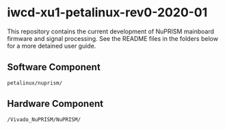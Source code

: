 # iwcd-xu1-petalinux-rev0-2020-01
This repository contains the current development of NuPRISM mainboard firmware and signal processing. See the README files in the folders below for a more detained user guide.

## Software Component
`petalinux/nuprism/`

## Hardware Component
`/Vivado_NuPRISM/NuPRISM/`
